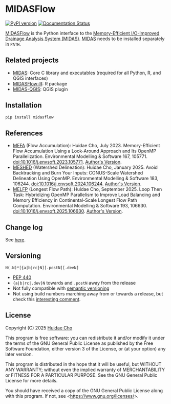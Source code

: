 # MIDASFlow

[![PyPI version](https://badge.fury.io/py/midasflow.svg?no_cache=1)](https://badge.fury.io/py/midasflow)
[![Documentation Status](https://readthedocs.org/projects/midasflow/badge/?version=latest)](https://midasflow.readthedocs.io/en/latest/?badge=latest)

[MIDASFlow](https://github.com/HuidaeCho/midasflow) is the Python interface to the [Memory-Efficient I/O-Improved Drainage Analysis System (MIDAS)](https://github.com/HuidaeCho/midas). [MIDAS](https://github.com/HuidaeCho/midas) needs to be installed separately in `PATH`.

## Related projects

* [MIDAS](https://github.com/HuidaeCho/midas): Core C library and executables (required for all Python, R, and QGIS interfaces)
* [MIDASFlow-R](https://github.com/HuidaeCho/midasflow-r): R package
* [MIDAS-QGIS](https://github.com/HuidaeCho/midas-qgis): QGIS plugin

## Installation

```sh
pip install midasflow
```

## References

* [MEFA](https://github.com/HuidaeCho/mefa) (Flow Accumulation): Huidae Cho, July 2023. Memory-Efficient Flow Accumulation Using a Look-Around Approach and Its OpenMP Parallelization. Environmental Modelling & Software 167, 105771. [doi:10.1016/j.envsoft.2023.105771](https://doi.org/10.1016/j.envsoft.2023.105771). [Author's Version](https://idea.isnew.info/publications/Memory-efficient%20flow%20accumulation%20using%20a%20look-around%20approach%20and%20its%20OpenMP%20parallelization%20-%20Cho.2023.pdf).
* [MESHED](https://github.com/HuidaeCho/meshed) (Watershed Delineation): Huidae Cho, January 2025. Avoid Backtracking and Burn Your Inputs: CONUS-Scale Watershed Delineation Using OpenMP. Environmental Modelling & Software 183, 106244. [doi:10.1016/j.envsoft.2024.106244](https://doi.org/10.1016/j.envsoft.2024.106244). [Author's Version](https://idea.isnew.info/publications/Avoid%20backtracking%20and%20burn%20your%20inputs:%20CONUS-scale%20watershed%20delineation%20using%20OpenMP%20-%20Cho.2025.pdf).
* [MELFP](https://github.com/HuidaeCho/melfp) (Longest Flow Path): Huidae Cho, September 2025. Loop Then Task: Hybridizing OpenMP Parallelism to Improve Load Balancing and Memory Efficiency in Continental-Scale Longest Flow Path Computation. Environmental Modelling & Software 193, 106630. [doi:10.1016/j.envsoft.2025.106630](https://doi.org/10.1016/j.envsoft.2025.106630). [Author's Version](https://idea.isnew.info/publications/Loop%20then%20task%20-%20Hybridizing%20OpenMP%20parallelism%20to%20improve%20load%20balancing%20and%20memory%20efficiency%20in%20continental-scale%20longest%20flow%20path%20computation%20-%20Cho.2025.pdf).

## Change log

See [here](https://github.com/HuidaeCho/midasflow/blob/main/ChangeLog.md).

## Versioning

`N(.N)*[{a|b|rc}N][.postN][.devN]`

* [PEP 440](https://www.python.org/dev/peps/pep-0440/)
* `{a|b|rc|.dev}N` towards and `.postN` away from the release
* Not fully compatible with [semantic versioning](https://semver.org/)
* Not using build numbers marching away from or towards a release, but check
  this [interesting
  comment](https://github.com/semver/semver/issues/51#issuecomment-9718111).

## License

Copyright (C) 2025 [Huidae Cho](https://hcho.isnew.info/)

This program is free software: you can redistribute it and/or modify
it under the terms of the GNU General Public License as published by
the Free Software Foundation, either version 3 of the License, or
(at your option) any later version.

This program is distributed in the hope that it will be useful,
but WITHOUT ANY WARRANTY; without even the implied warranty of
MERCHANTABILITY or FITNESS FOR A PARTICULAR PURPOSE.  See the
GNU General Public License for more details.

You should have received a copy of the GNU General Public License
along with this program.  If not, see <<https://www.gnu.org/licenses/>>.
